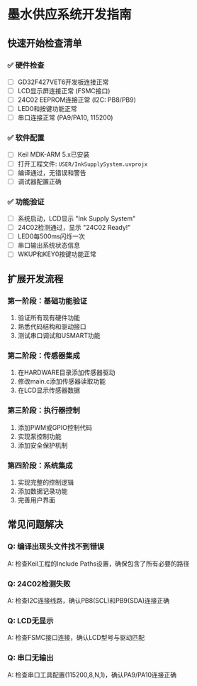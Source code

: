 # 墨水供应系统开发指南

## 快速开始检查清单

### ✅ 硬件检查
- [ ] GD32F427VET6开发板连接正常
- [ ] LCD显示屏连接正常 (FSMC接口)
- [ ] 24C02 EEPROM连接正常 (I2C: PB8/PB9)
- [ ] LED0和按键功能正常
- [ ] 串口连接正常 (PA9/PA10, 115200)

### ✅ 软件配置
- [ ] Keil MDK-ARM 5.x已安装
- [ ] 打开工程文件: `USER/InkSupplySystem.uvprojx`
- [ ] 编译通过，无错误和警告
- [ ] 调试器配置正确

### ✅ 功能验证
- [ ] 系统启动，LCD显示 "Ink Supply System"
- [ ] 24C02检测通过，显示 "24C02 Ready!"
- [ ] LED0每500ms闪烁一次
- [ ] 串口输出系统状态信息
- [ ] WKUP和KEY0按键功能正常

## 扩展开发流程

### 第一阶段：基础功能验证
1. 验证所有现有硬件功能
2. 熟悉代码结构和驱动接口
3. 测试串口调试和USMART功能

### 第二阶段：传感器集成
1. 在HARDWARE目录添加传感器驱动
2. 修改main.c添加传感器读取功能
3. 在LCD显示传感器数据

### 第三阶段：执行器控制
1. 添加PWM或GPIO控制代码
2. 实现泵控制功能
3. 添加安全保护机制

### 第四阶段：系统集成
1. 实现完整的控制逻辑
2. 添加数据记录功能
3. 完善用户界面

## 常见问题解决

### Q: 编译出现头文件找不到错误
A: 检查Keil工程的Include Paths设置，确保包含了所有必要的路径

### Q: 24C02检测失败
A: 检查I2C连接线路，确认PB8(SCL)和PB9(SDA)连接正确

### Q: LCD无显示
A: 检查FSMC接口连接，确认LCD型号与驱动匹配

### Q: 串口无输出
A: 检查串口工具配置(115200,8,N,1)，确认PA9/PA10连接正确